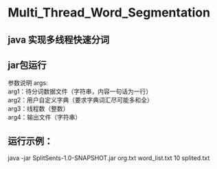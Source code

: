 # Multi_Thread_Word_Segmentation

## java 实现多线程快速分词

## jar包运行
参数说明
args:<br>
  arg1：待分词数据文件（字符串，内容一句话为一行）<br>
  arg2：用户自定义字典（要求字典词汇尽可能多和全）<br>
  arg3：线程数（整数）<br>
  arg4：输出文件（字符串）<br>
  
## 运行示例：<br>
java -jar SplitSents-1.0-SNAPSHOT.jar org.txt word_list.txt 10 splited.txt



